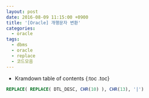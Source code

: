```yaml
---
layout: post
date: 2016-08-09 11:15:00 +0900
title: '[Oracle] 개행문자 변환'
categories:
  - oracle
tags:
  - dbms
  - oracle
  - replace
  - 코드모음
---
```


* Kramdown table of contents
{:toc .toc}

```sql
REPLACE( REPLACE( DTL_DESC, CHR(10) ), CHR(13), '|')
```
